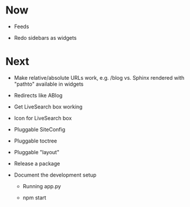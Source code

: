 # Now

- Feeds

- Redo sidebars as widgets

# Next

- Make relative/absolute URLs work, e.g. /blog vs. Sphinx rendered with 
  "pathto" available in widgets

- Redirects like ABlog

- Get LiveSearch box working

- Icon for LiveSearch box

- Pluggable SiteConfig

- Pluggable toctree

- Pluggable "layout"

- Release a package

- Document the development setup

    - Running app.py
    
    - npm start
